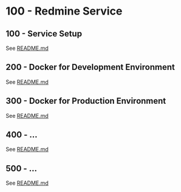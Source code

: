 # 100 - Redmine Service

## 100 - Service Setup

See [README.md](./100/README.md)

## 200 - Docker for Development Environment

See [README.md](./200/README.md)

## 300 - Docker for Production Environment

See [README.md](./300/README.md)

## 400 - ...

See [README.md](./400/README.md)

## 500 - ...

See [README.md](./500/README.md)
